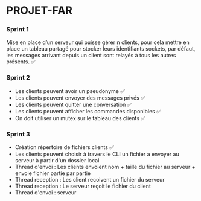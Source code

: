 # PROJET-FAR

### Sprint 1
 Mise en place d’un serveur qui puisse gérer n clients, pour cela mettre en place un tableau partagé pour stocker leurs identifiants sockets, par défaut, les messages arrivant depuis un client sont relayés à tous les autres présents. ✅

### Sprint 2
- Les clients peuvent avoir un pseudonyme ✅
- Les clients peuvent envoyer des messages privés ✅
- Les clients peuvent quitter une conversation ✅
- Les clients peuvent afficher les commandes disponibles ✅
- On doit utiliser un mutex sur le tableau des clients ✅

### Sprint 3
- Création répertoire de fichiers clients ✅
- Les clients peuvent choisir à travers le CLI un fichier a envoyer au serveur à partir d'un dossier local
- Thread d'envoi : Les clients envoient nom + taille du fichier au serveur + envoie fichier partie par partie
- Thread reception : Les client recoivent un fichier du serveur
- Thread reception : Le serveur reçoit le fichier du client
- Thread d'envoi : serveur 